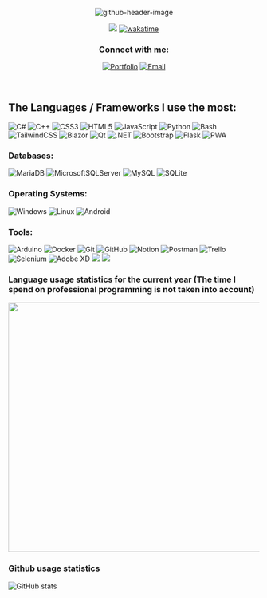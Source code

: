 <div align="center" width="100%">
  
![github-header-image](https://user-images.githubusercontent.com/70216119/226682600-83878881-3097-4732-af20-2da86a5a55ea.png)

</div>
<div align="center">
  
![](https://komarev.com/ghpvc/?username=aetherfall&color=red&style=for-the-badge)
[![wakatime](https://wakatime.com/badge/user/1b486928-f315-42e1-9e95-bd89f911d722.svg?style=for-the-badge)](https://wakatime.com/@1b486928-f315-42e1-9e95-bd89f911d722)
  
### Connect with me:
[![Portfolio](https://img.shields.io/badge/Portfolio-%23CC342D.svg?style=for-the-badge&color=7F2157)](https://williamlambert.me)
[![Email](https://img.shields.io/badge/email-8B89CC?style=for-the-badge&logo=mail.ru&logoColor=white&color=darkorchid)](mailto:william-b.lambert@pm.me)
  
  <br/>
  
 </div
  <div>

## The Languages ​​/ Frameworks I use the most:

![C#](https://img.shields.io/badge/c%23-%23239120.svg?style=for-the-badge&logo=c-sharp&logoColor=white)
![C++](https://img.shields.io/badge/c++-%2300599C.svg?style=for-the-badge&logo=c%2B%2B&logoColor=white)
![CSS3](https://img.shields.io/badge/css3-%231572B6.svg?style=for-the-badge&logo=css3&logoColor=white)
![HTML5](https://img.shields.io/badge/html5-%23E34F26.svg?style=for-the-badge&logo=html5&logoColor=white)
![JavaScript](https://img.shields.io/badge/javascript-%23323330.svg?style=for-the-badge&logo=javascript&logoColor=%23F7DF1E)
![Python](https://img.shields.io/badge/python-3670A0?style=for-the-badge&logo=python&logoColor=ffdd54)
![Bash](https://img.shields.io/badge/Bash-%23000000.svg?style=for-the-badge&logo=gnu%20bash&logoColor=white)
![TailwindCSS](https://img.shields.io/badge/tailwindcss-%2338B2AC.svg?style=for-the-badge&logo=tailwind-css&logoColor=white)
![Blazor](https://img.shields.io/badge/blazor-%235C2D91.svg?style=for-the-badge&logo=blazor&logoColor=white)
![Qt](https://img.shields.io/badge/Qt-%23217346.svg?style=for-the-badge&logo=Qt&logoColor=white)
![.NET](https://img.shields.io/badge/.NET-5C2D91?style=for-the-badge&logo=.net&logoColor=white)
![Bootstrap](https://img.shields.io/badge/bootstrap-%23563D7C.svg?style=for-the-badge&logo=bootstrap&logoColor=white)
![Flask](https://img.shields.io/badge/flask-%23000.svg?style=for-the-badge&logo=flask&logoColor=white)
![PWA](https://img.shields.io/badge/-Progressive%20Web%20Apps-5A0FC8?style=for-the-badge)
  
### Databases:
![MariaDB](https://img.shields.io/badge/MariaDB-003545?style=for-the-badge&logo=mariadb&logoColor=white)
![MicrosoftSQLServer](https://img.shields.io/badge/Microsoft%20SQL%20Sever-CC2927?style=for-the-badge&logo=microsoft%20sql%20server&logoColor=white)
![MySQL](https://img.shields.io/badge/MySQL-00000F?style=for-the-badge&logo=mysql&logoColor=white)
![SQLite](https://img.shields.io/badge/sqlite-%2307405e.svg?style=for-the-badge&logo=sqlite&logoColor=white)
 
  
### Operating Systems:
![Windows](https://img.shields.io/badge/Windows-0078D6?style=for-the-badge&logo=windows&logoColor=white)
![Linux](https://img.shields.io/badge/Linux-FCC624?style=for-the-badge&logo=linux&logoColor=black)
![Android](https://img.shields.io/badge/Android-3DDC84?style=for-the-badge&logo=android&logoColor=white)
  
### Tools:
![Arduino](https://img.shields.io/badge/-Arduino-00979D?style=for-the-badge&logo=Arduino&logoColor=white)
![Docker](https://img.shields.io/badge/docker-%230db7ed.svg?style=for-the-badge&logo=docker&logoColor=white)
![Git](https://img.shields.io/badge/git-%23F05033.svg?style=for-the-badge&logo=git&logoColor=white)
![GitHub](https://img.shields.io/badge/github-%23121011.svg?style=for-the-badge&logo=github&logoColor=white)
![Notion](https://img.shields.io/badge/Notion-%23000000.svg?style=for-the-badge&logo=notion&logoColor=white)
![Postman](https://img.shields.io/badge/Postman-%23FF6C37.svg?style=for-the-badge&logo=postman&logoColor=white)
![Trello](https://img.shields.io/badge/Trello-%23026AA7.svg?style=for-the-badge&logo=Trello&logoColor=white)
![Selenium](https://img.shields.io/badge/-selenium-%43B02A?style=for-the-badge&logo=selenium&logoColor=white)
![Adobe XD](https://img.shields.io/badge/Adobe%20XD-470137?style=for-the-badge&logo=Adobe%20XD&logoColor=#FF61F6)
![](https://img.shields.io/badge/Adobe%20Photoshop-adobephotoshop?style=for-the-badge&logo=adobe%20photoshop&logoColor=white&color=038cfc)
![](https://img.shields.io/badge/Adobe%20Premiere%20Pro-adobepremierepro?style=for-the-badge&logo=adobe%20premiere%20pro&logoColor=white&color=8003fc)
  
### Language usage statistics for the current year (The time I spend on professional programming is not taken into account)
<img src="https://wakatime.com/share/@Aetherfall/3be4b97e-72ae-48d7-a2f2-475a03563545.svg" width="700" height="500" align="center"/>

### Github usage statistics
![GitHub stats](https://github-readme-stats.vercel.app/api?username=aetherfall&show_icons=true&theme=dracula&locale=en)
</div>
